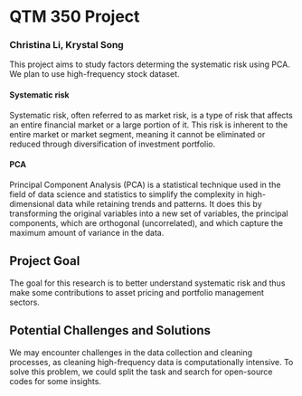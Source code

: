 # QTM 350 Project
### Christina Li, Krystal Song
This project aims to study factors determing the systematic risk using PCA. We plan to use high-frequency stock dataset.
#### Systematic risk
Systematic risk, often referred to as market risk, is a type of risk that affects an entire financial market or a large portion of it. This risk is inherent to the entire market or market segment, meaning it cannot be eliminated or reduced through diversification of investment portfolio. 
#### PCA
Principal Component Analysis (PCA) is a statistical technique used in the field of data science and statistics to simplify the complexity in high-dimensional data while retaining trends and patterns. It does this by transforming the original variables into a new set of variables, the principal components, which are orthogonal (uncorrelated), and which capture the maximum amount of variance in the data.

## Project Goal
The goal for this research is to better understand systematic risk and thus make some contributions to asset pricing and portfolio management sectors. 
## Potential Challenges and Solutions
We may encounter challenges in the data collection and cleaning processes, as cleaning high-frequency data is computationally intensive. To solve this problem, we could split the task and search for open-source codes for some insights.

